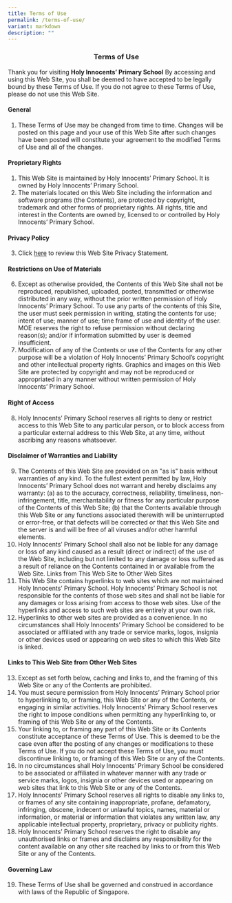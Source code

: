 ```yaml
---
title: Terms of Use
permalink: /terms-of-use/
variant: markdown
description: ""
---
```

### <center> Terms of Use</center> 

Thank you for visiting **Holy Innocents’ Primary School** By accessing and using this Web Site, you shall be deemed to have accepted to be legally bound by these Terms of Use. If you do not agree to these Terms of Use, please do not use this Web Site. 

#### General 

1.  These Terms of Use may be changed from time to time. Changes will be posted on this page and your use of this Web Site after such changes have been posted will constitute your agreement to the modified Terms of Use and all of the changes. 

#### Proprietary Rights 
1. This Web Site is maintained by Holy Innocents’ Primary School. It is owned by Holy Innocents’ Primary School.
2. The materials located on this Web Site including the information and software programs (the Contents), are protected by copyright, trademark and other forms of proprietary rights. All rights, title and interest in the Contents are owned by, licensed to or controlled by Holy Innocents’ Primary School.

#### Privacy Policy 
3. Click [here](https://www.holyinnocentspri.moe.edu.sg/termof/) to review this Web Site Privacy Statement. 

#### Restrictions on Use of Materials 
6. Except as otherwise provided, the Contents of this Web Site shall not be reproduced, republished, uploaded, posted, transmitted or otherwise distributed in any way, without the prior written permission of Holy Innocents’ Primary School. To use any parts of the contents of this Site, the user must seek permission in writing, stating the contents for use; intent of use; manner of use; time frame of use and identity of the user. MOE reserves the right to refuse permission without declaring reason(s); and/or if information submitted by user is deemed insufficient. 
7. Modification of any of the Contents or use of the Contents for any other purpose will be a violation of Holy Innocents’ Primary School’s copyright and other intellectual property rights. Graphics and images on this Web Site are protected by copyright and may not be reproduced or appropriated in any manner without written permission of Holy Innocents’ Primary School.

#### Right of Access 
8. Holy Innocents’ Primary School reserves all rights to deny or restrict access to this Web Site to any particular person, or to block access from a particular external address to this Web Site, at any time, without ascribing any reasons whatsoever. 

#### Disclaimer of Warranties and Liability 
9. The Contents of this Web Site are provided on an "as is" basis without warranties of any kind. To the fullest extent permitted by law, Holy Innocents’ Primary School does not warrant and hereby disclaims any warranty: 
  (a) as to the accuracy, correctness, reliability, timeliness, non-infringement, title, merchantability or fitness for any particular purpose of the Contents of this Web Site; 
(b) that the Contents available through this Web Site or any functions associated therewith will be uninterrupted or error-free, or that defects will be corrected or that this Web Site and the server is and will be free of all viruses and/or other harmful elements. 
10. Holy Innocents’ Primary School shall also not be liable for any damage or loss of any kind caused as a result (direct or indirect) of the use of the Web Site, including but not limited to any damage or loss suffered as a result of reliance on the Contents contained in or available from the Web Site. 
Links from This Web Site to Other Web Sites 
11. This Web Site contains hyperlinks to web sites which are not maintained Holy Innocents’ Primary School. Holy Innocents’ Primary School is not responsible for the contents of those web sites and shall not be liable for any damages or loss arising from access to those web sites. Use of the hyperlinks and access to such web sites are entirely at your own risk. 
12. Hyperlinks to other web sites are provided as a convenience. In no circumstances shall Holy Innocents’ Primary School be considered to be associated or affiliated with any trade or service marks, logos, insignia or other devices used or appearing on web sites to which this Web Site is linked. 

#### Links to This Web Site from Other Web Sites
13. Except as set forth below, caching and links to, and the framing of this Web Site or any of the Contents are prohibited. 
14. You must secure permission from Holy Innocents’ Primary School prior to hyperlinking to, or framing, this Web Site or any of the Contents, or engaging in similar activities. Holy Innocents’ Primary School reserves the right to impose conditions when permitting any hyperlinking to, or framing of this Web Site or any of the Contents. 
15. Your linking to, or framing any part of this Web Site or its Contents constitute acceptance of these Terms of Use. This is deemed to be the case even after the posting of any changes or modifications to these Terms of Use. If you do not accept these Terms of Use, you must discontinue linking to, or framing of this Web Site or any of the Contents. 
16. In no circumstances shall Holy Innocents’ Primary School be considered to be associated or affiliated in whatever manner with any trade or service marks, logos, insignia or other devices used or appearing on web sites that link to this Web Site or any of the Contents. 
17. Holy Innocents’ Primary School reserves all rights to disable any links to, or frames of any site containing inappropriate, profane, defamatory, infringing, obscene, indecent or unlawful topics, names, material or information, or material or information that violates any written law, any applicable intellectual property, proprietary, privacy or publicity rights. 
18. Holy Innocents’ Primary School reserves the right to disable any unauthorised links or frames and disclaims any responsibility for the content available on any other site reached by links to or from this Web Site or any of the Contents. 

#### Governing Law 
19. These Terms of Use shall be governed and construed in accordance with laws of the Republic of Singapore. 

